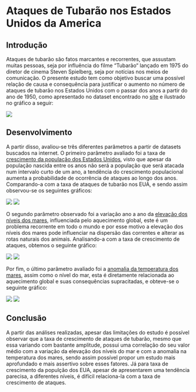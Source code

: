 # Ataques de Tubarão nos Estados Unidos da America
## Introdução

Ataques de tubarão são fatos marcantes e recorrentes, que assustam muitas pessoas, seja por influência do filme “Tubarão“ lançado em 1975 do diretor de cinema Steven Spielberg, seja por notícias nos meios de comunicação. O presente estudo tem como objetivo buscar uma possível relação de causa e consequência para justificar o aumento no número de ataques de tubarão nos Estados Unidos com o passar dos anos a partir do ano de 1950, como apresentado no dataset encontrado no [site](https://www.kaggle.com/teajay/global-shark-attacks) e ilustrado no gráfico a seguir:

<img src="Gráficos/Grafico_crescimento_de_ataques.jpg">

## Desenvolvimento
A partir disso, avaliou-se três diferentes parâmetros a partir de datasets buscados na internet. O primeiro parâmetro avaliado foi a taxa de [crescimento da população dos Estados Unidos](https://countrymeters.info/pt/United_States_of_America_(USA)), visto que apesar da população nascida entre os anos não será a população que será atacada num intervalo curto de um ano, a tendência do crescimento populacional aumenta a probabilidade de ocorrência de ataques  ao longo dos anos. Comparando-a com a taxa de ataques de tubarão nos EUA, e sendo assim observou-se os seguintes gráficos:

<img src="Gráficos/Grafico_crescimento_de_ataques_populacao.jpg">
<img src="https://github.com/IGCorrea/IronHack/blob/main/Ataque%20de%20Tubarao/Gr%C3%A1ficos/Populacao_scatter.JPG">


O segundo parâmetro observado foi a variação ano a ano da [elevação dos níveis dos mares](https://www.epa.gov/climate-indicators/climate-change-indicators-sea-level), influenciada pelo aquecimento global, este é um problema recorrente em todo o mundo e por esse motivo a elevação dos níveis dos mares pode influenciar na dispersão das correntes e alterar as rotas naturais dos animais. Analisando-a com a taxa de crescimento de ataques, obtemos o seguinte gráfico:

<img src="Gráficos/Grafico_crescimento_de_ataques_elevacao.jpg">
<img src="https://github.com/IGCorrea/IronHack/blob/main/Ataque%20de%20Tubarao/Gr%C3%A1ficos/Elevacao_scatter.JPG">

Por fim, o último parâmetro avaliado foi a [anomalia da temperatura dos mares](https://www.epa.gov/climate-indicators/climate-change-indicators-sea-level), assim como o nível do mar, esta é diretamente relacionada ao aquecimento global e suas consequências supracitadas, e obteve-se o seguinte gráfico:

<img src="Gráficos/Grafico_crescimento_de_ataques_anomalia.jpg">
<img src="https://github.com/IGCorrea/IronHack/blob/main/Ataque%20de%20Tubarao/Gr%C3%A1ficos/Anomalia_scatter.JPG">

## Conclusão

A partir das análises realizadas, apesar das limitações do estudo é possível observar que a taxa de crescimento de ataques de tubarão, mesmo que essa variando com bastante amplitude, possui uma correlação do seu valor médio com a variação da elevação dos níveis do mar e com a anomalia na temperatura dos mares, sendo assim possível propor um estudo mais aprofundado e mais assertivo sobre esses fatores. Já para taxa de crescimento da populção dos EUA, apesar de apresentarem uma tendência parecisa, a diferentes níveis, é difícil relaciona-la com a taxa de crescimento de ataques.   
